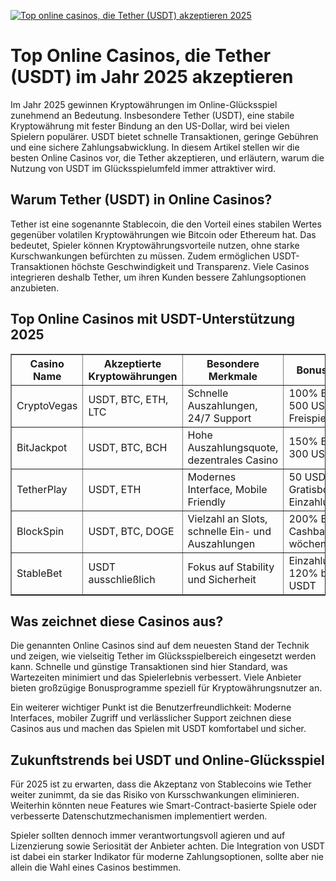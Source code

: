 [![Top online casinos, die Tether (USDT) akzeptieren 2025](https://123-caf.pages.dev/gitsignup.png)](https://vrmoo.ru/Bt82HjjY)

<h1>Top Online Casinos, die Tether (USDT) im Jahr 2025 akzeptieren</h1>  <p>Im Jahr 2025 gewinnen Kryptowährungen im Online-Glücksspiel zunehmend an Bedeutung. Insbesondere Tether (USDT), eine stabile Kryptowährung mit fester Bindung an den US-Dollar, wird bei vielen Spielern populärer. USDT bietet schnelle Transaktionen, geringe Gebühren und eine sichere Zahlungsabwicklung. In diesem Artikel stellen wir die besten Online Casinos vor, die Tether akzeptieren, und erläutern, warum die Nutzung von USDT im Glücksspielumfeld immer attraktiver wird.</p>  <h2>Warum Tether (USDT) in Online Casinos?</h2>  <p>Tether ist eine sogenannte Stablecoin, die den Vorteil eines stabilen Wertes gegenüber volatilen Kryptowährungen wie Bitcoin oder Ethereum hat. Das bedeutet, Spieler können Kryptowährungsvorteile nutzen, ohne starke Kurschwankungen befürchten zu müssen. Zudem ermöglichen USDT-Transaktionen höchste Geschwindigkeit und Transparenz. Viele Casinos integrieren deshalb Tether, um ihren Kunden bessere Zahlungsoptionen anzubieten.</p>  <h2>Top Online Casinos mit USDT-Unterstützung 2025</h2>  <table border="1" cellspacing="0" cellpadding="8">   <thead>     <tr>       <th>Casino Name</th>       <th>Akzeptierte Kryptowährungen</th>       <th>Besondere Merkmale</th>       <th>Bonusangebot</th>     </tr>   </thead>   <tbody>     <tr>       <td>CryptoVegas</td>       <td>USDT, BTC, ETH, LTC</td>       <td>Schnelle Auszahlungen, 24/7 Support</td>       <td>100% Bonus bis 500 USDT + 50 Freispiele</td>     </tr>     <tr>       <td>BitJackpot</td>       <td>USDT, BTC, BCH</td>       <td>Hohe Auszahlungsquote, dezentrales Casino</td>       <td>150% Bonus bis 300 USDT</td>     </tr>     <tr>       <td>TetherPlay</td>       <td>USDT, ETH</td>       <td>Modernes Interface, Mobile Friendly</td>       <td>50 USDT Gratisbonus ohne Einzahlung</td>     </tr>     <tr>       <td>BlockSpin</td>       <td>USDT, BTC, DOGE</td>       <td>Vielzahl an Slots, schnelle Ein- und Auszahlungen</td>       <td>200% Bonus plus Cashback wöchentlich</td>     </tr>     <tr>       <td>StableBet</td>       <td>USDT ausschließlich</td>       <td>Fokus auf Stability und Sicherheit</td>       <td>Einzahlungsbonus 120% bis 400 USDT</td>     </tr>   </tbody> </table>  <h2>Was zeichnet diese Casinos aus?</h2>  <p>Die genannten Online Casinos sind auf dem neuesten Stand der Technik und zeigen, wie vielseitig Tether im Glücksspielbereich eingesetzt werden kann. Schnelle und günstige Transaktionen sind hier Standard, was Wartezeiten minimiert und das Spielerlebnis verbessert. Viele Anbieter bieten großzügige Bonusprogramme speziell für Kryptowährungsnutzer an.</p>  <p>Ein weiterer wichtiger Punkt ist die Benutzerfreundlichkeit: Moderne Interfaces, mobiler Zugriff und verlässlicher Support zeichnen diese Casinos aus und machen das Spielen mit USDT komfortabel und sicher.</p>  <h2>Zukunftstrends bei USDT und Online-Glücksspiel</h2>  <p>Für 2025 ist zu erwarten, dass die Akzeptanz von Stablecoins wie Tether weiter zunimmt, da sie das Risiko von Kursschwankungen eliminieren. Weiterhin könnten neue Features wie Smart-Contract-basierte Spiele oder verbesserte Datenschutzmechanismen implementiert werden.</p>  <p>Spieler sollten dennoch immer verantwortungsvoll agieren und auf Lizenzierung sowie Seriosität der Anbieter achten. Die Integration von USDT ist dabei ein starker Indikator für moderne Zahlungsoptionen, sollte aber nie allein die Wahl eines Casinos bestimmen.</p>